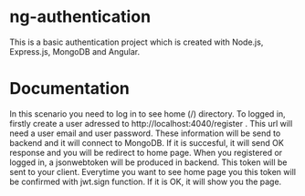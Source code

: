 # ng-authentication

This is a basic authentication project which is created with Node.js, Express.js, MongoDB and Angular.

# Documentation

In this scenario you need to log in to see home (/) directory. To logged in, firstly create a user adressed to http://localhost:4040/register . This url will need a user email and user password. These information will be send to backend and it will connect to MongoDB. If it is succesful, it will send OK response and you will be redirect to home page. When you registered or logged in, a jsonwebtoken will be produced in backend. This token will be sent to your client. Everytime you want to see home page you this token will be confirmed with jwt.sign function. If it is OK, it will show you the page.
